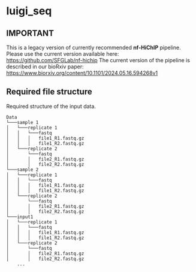 # luigi_seq

## IMPORTANT
This is a legacy version of currently recommended **nf-HiChIP** pipeline. Please use the current version available here: https://github.com/SFGLab/nf-hichip
The current version of the pipeline is described in our bioRxiv paper: https://www.biorxiv.org/content/10.1101/2024.05.16.594268v1
## Required file structure
Required structure of the input data. 


```
Data
└───sample 1
│   └───replicate 1
│   │   └───fastq
│   │   │   file1_R1.fastq.gz
│   │   │   file1_R2.fastq.gz
│   └───replicate 2
│       └───fastq
│       │   file2_R1.fastq.gz
│       │   file2_R2.fastq.gz
└───sample 2
│   └───replicate 1
│   │   └───fastq
│   │   │   file1_R1.fastq.gz
│   │   │   file1_R2.fastq.gz
│   └───replicate 2
│       └───fastq
│       │   file2_R1.fastq.gz
│       │   file2_R2.fastq.gz  
└───input1 
│   └───replicate 1 
│   │   └───fastq
│   │   │   file1_R1.fastq.gz
│   │   │   file1_R2.fastq.gz
│   └───replicate 2
│       └───fastq
│       │   file2_R1.fastq.gz
│       │   file2_R2.fastq.gz    
    ...
```
